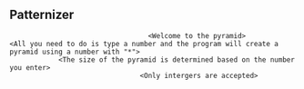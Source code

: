 ## Patternizer
                                      <Welcome to the pyramid>
    <All you need to do is type a number and the program will create a pyramid using a number with "*">
                <The size of the pyramid is determined based on the number you enter>
                                    <Only intergers are accepted>
